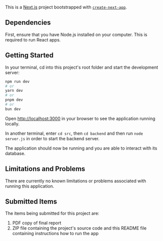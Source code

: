 This is a [Next.js](https://nextjs.org) project bootstrapped with [`create-next-app`](https://nextjs.org/docs/app/api-reference/cli/create-next-app).

## Dependencies

First, ensure that you have Node.js installed on your computer. This is required to run React apps.

## Getting Started

In your terminal, cd into this project's root folder and start the development server:

```bash
npm run dev
# or
yarn dev
# or
pnpm dev
# or
bun dev
```

Open [http://localhost:3000](http://localhost:3000) in your browser to see the application running locally.

In another terminal, enter `cd src`, then `cd backend` and then run `node server.js` in order to start the backend server.

The application should now be running and you are able to interact with its database.

## Limitations and Problems

There are currently no known limitations or problems associated with running this application.

## Submitted Items

The items being submitted for this project are:

1. PDF copy of final report
2. ZIP file containing the project's source code and this README file containing instructions how to run the app
